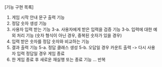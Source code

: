 [기능 구현 목록]
1. 게임 시작 안내 문구 출력 기능
2. 정답 숫자 생성 기능
3. 사용자 입력 받는 기능
  3-a. 사용자에게 받은 입력을 검증 기능
  3-b. 입력에 대한 예외 처리 기능
  (숫자 형식이 아닌 경우, 중복된 숫자가 있을 경우)
4. 입력 받은 숫자를 정답 숫자와 비교하는 기능
5. 결과 출력 기능
  5-a. 정답 클래스 생성
  5-b. 오답일 경우 카운트 출력 -> 다시 사용자 입력
       정답일 경우 게임 종료
6. 한 게임 종료 후 새로운 재실행 또는 종료 기능
...
반복